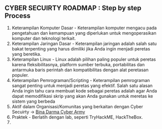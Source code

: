 ## CYBER SECUIRTY ROADMAP : Step by step Process

1. Keterampilan Komputer Dasar - Keterampilan komputer mengacu pada pengetahuan dan kemampuan yang diperlukan untuk mengoperasikan komputer dan teknologi terkait.
2. Keterampilan Jaringan Dasar - Keterampilan jaringan adalah salah satu bakat terpenting yang harus dimiliki jika Anda ingin menjadi peretas yang beretika.
3. Keterampilan Linux - Linux adalah pilihan paling populer untuk peretas karena fleksibilitasnya, platform sumber terbuka, portabilitas dan antarmuka baris perintah dan kompatibilitas dengan alat peretasan populer.
4. Keterampilan Pemrograman/Scripting - Keterampilan pemrograman sangat penting untuk menjadi peretas yang efektif. Salah satu alasan Anda ingin tahu cara membuat kode sebagai peretas adalah agar Anda dapat memodifikasi skrip yang akan Anda gunakan untuk meretas ke sistem yang berbeda
5. Aktif dalam Organisasi/Komunitas yang berkaitan dengan Cyber Secuirty -> [Bina Darma Cyber Army](https://discord.gg/tCVcsqFMJN)
6. Praktek - Berlatih dengan lab, seperti TryHackME, HackTheBox.
7. 
 
 
 
 
